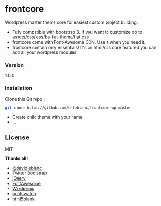 # frontcore

Wordpress master theme core for easiest custom project building.

  - Fully compatible with bootstrap 3. If you want to customize go to assets/css/less/bs-flat-theme/flat.css
  - frontcore come with Font-Awesome CDN. Use it when you need it.
  - frontcore contain only essentials! It's an html/css core featured you can add all your wordpress modules.

### Version
1.0.0

### Installation

Clone this Git repo :

```sh
git clone https://github.com/d-leblanc/frontcore-wp master
```
  - Create child theme with your name
  - ...

License
----

MIT


**Thanks all!**

- [@davidleblanc](https://twitter.com/d_le_blanc)
- [Twitter Bootstrap](http://twitter.github.com/bootstrap/)
- [jQuery](http://jquery.com)
- [FontAwesome](http://jquery.com)
- [Wordpress](http://jquery.com)
- [bootswatch](http://jquery.com)
- [html5blank](http://html5blank.com/)